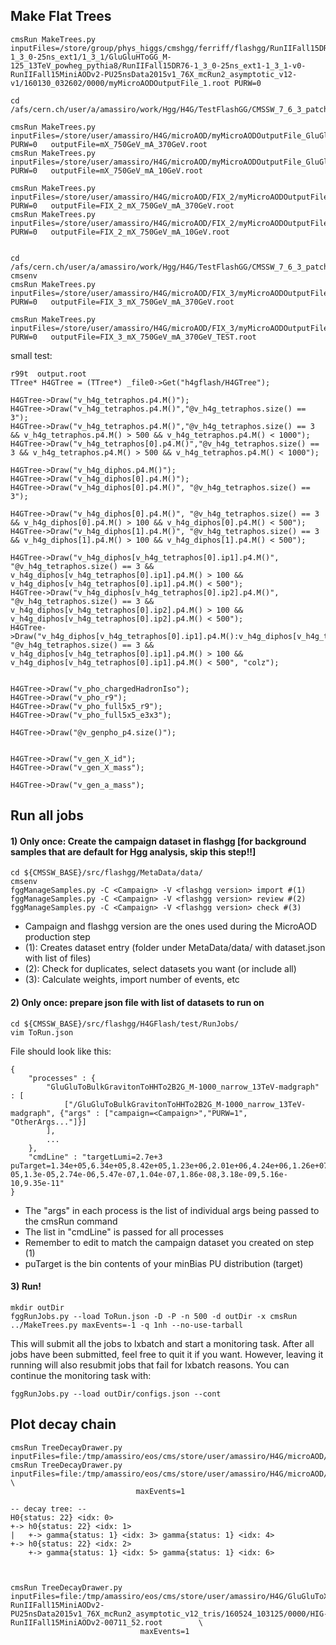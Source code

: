 ## Make Flat Trees
```
cmsRun MakeTrees.py inputFiles=/store/group/phys_higgs/cmshgg/ferriff/flashgg/RunIIFall15DR76-1_3_0-25ns_ext1/1_3_1/GluGluHToGG_M-125_13TeV_powheg_pythia8/RunIIFall15DR76-1_3_0-25ns_ext1-1_3_1-v0-RunIIFall15MiniAODv2-PU25nsData2015v1_76X_mcRun2_asymptotic_v12-v1/160130_032602/0000/myMicroAODOutputFile_1.root PURW=0
```

    cd /afs/cern.ch/user/a/amassiro/work/Hgg/H4G/TestFlashGG/CMSSW_7_6_3_patch2/src/flashgg/H4GFlash/test/
    
    cmsRun MakeTrees.py inputFiles=/store/user/amassiro/H4G/microAOD/myMicroAODOutputFile_GluGluToXToAATo4G_mX_750GeV_mA_370GeV_Pythia8.root    PURW=0   outputFile=mX_750GeV_mA_370GeV.root
    cmsRun MakeTrees.py inputFiles=/store/user/amassiro/H4G/microAOD/myMicroAODOutputFile_GluGluToXToAATo4G_mX_750GeV_mA_10GeV_Pythia8.root     PURW=0   outputFile=mX_750GeV_mA_10GeV.root

    cmsRun MakeTrees.py inputFiles=/store/user/amassiro/H4G/microAOD/FIX_2/myMicroAODOutputFile_GluGluToXToAATo4G_mX_750GeV_mA_370GeV_Pythia8.root    PURW=0   outputFile=FIX_2_mX_750GeV_mA_370GeV.root
    cmsRun MakeTrees.py inputFiles=/store/user/amassiro/H4G/microAOD/FIX_2/myMicroAODOutputFile_GluGluToXToAATo4G_mX_750GeV_mA_10GeV_Pythia8.root     PURW=0   outputFile=FIX_2_mX_750GeV_mA_10GeV.root

    
    cd /afs/cern.ch/user/a/amassiro/work/Hgg/H4G/TestFlashGG/CMSSW_7_6_3_patch2/src/flashgg/H4GFlash/test/
    cmsenv
    cmsRun MakeTrees.py inputFiles=/store/user/amassiro/H4G/microAOD/FIX_3/myMicroAODOutputFile_GluGluToXToAATo4G_mX_750GeV_mA_370GeV_Pythia8.root     PURW=0   outputFile=FIX_3_mX_750GeV_mA_370GeV.root

    cmsRun MakeTrees.py inputFiles=/store/user/amassiro/H4G/microAOD/FIX_3/myMicroAODOutputFile_GluGluToXToAATo4G_mX_750GeV_mA_370GeV_Pythia8.root     PURW=0   outputFile=FIX_3_mX_750GeV_mA_370GeV_TEST.root

    
    
small test:

    r99t  output.root 
    TTree* H4GTree = (TTree*) _file0->Get("h4gflash/H4GTree");

    H4GTree->Draw("v_h4g_tetraphos.p4.M()");
    H4GTree->Draw("v_h4g_tetraphos.p4.M()","@v_h4g_tetraphos.size() == 3");
    H4GTree->Draw("v_h4g_tetraphos.p4.M()","@v_h4g_tetraphos.size() == 3 && v_h4g_tetraphos.p4.M() > 500 && v_h4g_tetraphos.p4.M() < 1000");
    H4GTree->Draw("v_h4g_tetraphos[0].p4.M()","@v_h4g_tetraphos.size() == 3 && v_h4g_tetraphos.p4.M() > 500 && v_h4g_tetraphos.p4.M() < 1000");
    
    H4GTree->Draw("v_h4g_diphos.p4.M()");
    H4GTree->Draw("v_h4g_diphos[0].p4.M()");
    H4GTree->Draw("v_h4g_diphos[0].p4.M()", "@v_h4g_tetraphos.size() == 3");
    
    H4GTree->Draw("v_h4g_diphos[0].p4.M()", "@v_h4g_tetraphos.size() == 3 && v_h4g_diphos[0].p4.M() > 100 && v_h4g_diphos[0].p4.M() < 500");
    H4GTree->Draw("v_h4g_diphos[1].p4.M()", "@v_h4g_tetraphos.size() == 3 && v_h4g_diphos[1].p4.M() > 100 && v_h4g_diphos[1].p4.M() < 500");
     
    H4GTree->Draw("v_h4g_diphos[v_h4g_tetraphos[0].ip1].p4.M()", "@v_h4g_tetraphos.size() == 3 && v_h4g_diphos[v_h4g_tetraphos[0].ip1].p4.M() > 100 && v_h4g_diphos[v_h4g_tetraphos[0].ip1].p4.M() < 500");
    H4GTree->Draw("v_h4g_diphos[v_h4g_tetraphos[0].ip2].p4.M()", "@v_h4g_tetraphos.size() == 3 && v_h4g_diphos[v_h4g_tetraphos[0].ip2].p4.M() > 100 && v_h4g_diphos[v_h4g_tetraphos[0].ip2].p4.M() < 500");
    H4GTree->Draw("v_h4g_diphos[v_h4g_tetraphos[0].ip1].p4.M():v_h4g_diphos[v_h4g_tetraphos[0].ip2].p4.M()", "@v_h4g_tetraphos.size() == 3 && v_h4g_diphos[v_h4g_tetraphos[0].ip1].p4.M() > 100 && v_h4g_diphos[v_h4g_tetraphos[0].ip1].p4.M() < 500", "colz");
     
     
    H4GTree->Draw("v_pho_chargedHadronIso");
    H4GTree->Draw("v_pho_r9");
    H4GTree->Draw("v_pho_full5x5_r9");
    H4GTree->Draw("v_pho_full5x5_e3x3");

    H4GTree->Draw("@v_genpho_p4.size()");

    
    H4GTree->Draw("v_gen_X_id");
    H4GTree->Draw("v_gen_X_mass");

    H4GTree->Draw("v_gen_a_mass");
    
    
## Run all jobs

#### 1) Only once: Create the campaign dataset in flashgg [for background samples that are default for Hgg analysis, skip this step!!]   
```
cd ${CMSSW_BASE}/src/flashgg/MetaData/data/
cmsenv
fggManageSamples.py -C <Campaign> -V <flashgg version> import #(1)
fggManageSamples.py -C <Campaign> -V <flashgg version> review #(2)
fggManageSamples.py -C <Campaign> -V <flashgg version> check #(3)
```   
- Campaign and flashgg version are the ones used during the MicroAOD production step    
- (1): Creates dataset entry (folder under MetaData/data/ with dataset.json with list of files)    
- (2): Check for duplicates, select datasets you want (or include all)    
- (3): Calculate weights, import number of events, etc    

#### 2) Only once: prepare json file with list of datasets to run on   
```
cd ${CMSSW_BASE}/src/flashgg/H4GFlash/test/RunJobs/
vim ToRun.json
```   
File should look like this:
```
{
    "processes" : {
        "GluGluToBulkGravitonToHHTo2B2G_M-1000_narrow_13TeV-madgraph" : [
            ["/GluGluToBulkGravitonToHHTo2B2G_M-1000_narrow_13TeV-madgraph", {"args" : ["campaign=<Campaign>","PURW=1", "OtherArgs..."]}]
        ],
        ...
    },
    "cmdLine" : "targetLumi=2.7e+3 puTarget=1.34e+05,6.34e+05,8.42e+05,1.23e+06,2.01e+06,4.24e+06,1.26e+07,4.88e+07,1.56e+08,3.07e+08,4.17e+08,4.48e+08,4.04e+08,3.05e+08,1.89e+08,9.64e+07,4.19e+07,1.71e+07,7.85e+06,4.2e+06,2.18e+06,9.43e+05,3.22e+05,8.9e+04,2.16e+04,5.43e+03,1.6e+03,551,206,80.1,31.2,11.9,4.38,1.54,0.518,0.165,0.0501,0.0144,0.00394,0.00102,0.000251,5.87e-05,1.3e-05,2.74e-06,5.47e-07,1.04e-07,1.86e-08,3.18e-09,5.16e-10,9.35e-11"
}
```   
- The "args" in each process is the list of individual args being passed to the cmsRun command    
- The list in "cmdLine" is passed for all processes   
- Remember to edit <Campaign> to match the campaign dataset you created on step (1)
- puTarget is the bin contents of your minBias PU distribution (target)   

#### 3) Run!
```
mkdir outDir
fggRunJobs.py --load ToRun.json -D -P -n 500 -d outDir -x cmsRun ../MakeTrees.py maxEvents=-1 -q 1nh --no-use-tarball
```   
This will submit all the jobs to lxbatch and start a monitoring task. After all jobs have been submitted, feel free to quit it if you want. However, leaving it running will also resubmit jobs that fail for lxbatch reasons. You can continue the monitoring task with:   
```
fggRunJobs.py --load outDir/configs.json --cont
```




Plot decay chain
----

    cmsRun TreeDecayDrawer.py   inputFiles=file:/tmp/amassiro/eos/cms/store/user/amassiro/H4G/microAOD/myMicroAODOutputFile_GluGluToXToAATo4G_mX_750GeV_mA_370GeV_Pythia8.root 
    cmsRun TreeDecayDrawer.py   inputFiles=file:/tmp/amassiro/eos/cms/store/user/amassiro/H4G/microAOD/myMicroAODOutputFile_GluGluToXToAATo4G_mX_750GeV_mA_370GeV_Pythia8.root \
                                maxEvents=1
        
    -- decay tree: --
    H0{status: 22} <idx: 0>
    +-> h0{status: 22} <idx: 1>
    |   +-> gamma{status: 1} <idx: 3> gamma{status: 1} <idx: 4>
    +-> h0{status: 22} <idx: 2>
        +-> gamma{status: 1} <idx: 5> gamma{status: 1} <idx: 6>
    
    
    
    cmsRun TreeDecayDrawer.py    inputFiles=file:/tmp/amassiro/eos/cms/store/user/amassiro/H4G/GluGluToXToAATo4G_mX_750GeV_mA_370GeV_Pythia8/AOD_miniAOD-RunIIFall15MiniAODv2-PU25nsData2015v1_76X_mcRun2_asymptotic_v12_tris/160524_103125/0000/HIG-RunIIFall15MiniAODv2-00711_52.root        \
                                 maxEvents=1
        
        

        
        
        
